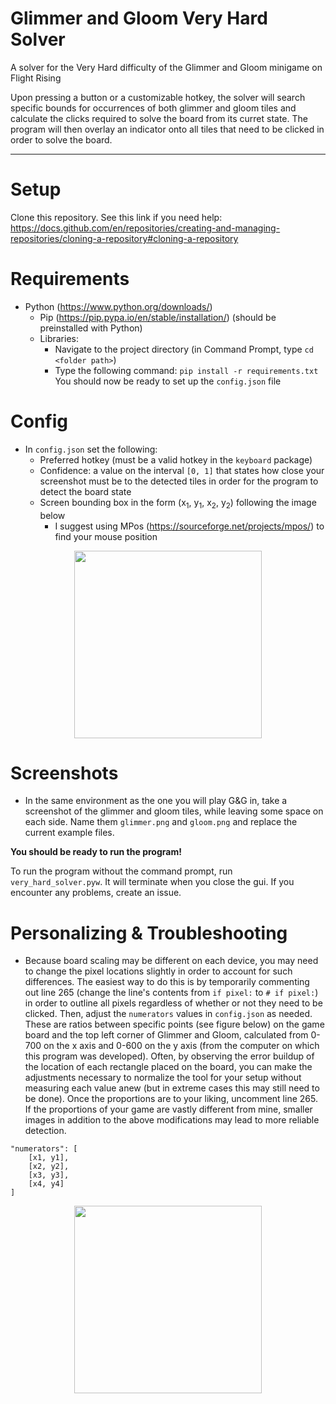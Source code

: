 # Glimmer and Gloom Very Hard Solver
A solver for the Very Hard difficulty of the Glimmer and Gloom minigame on Flight Rising

Upon pressing a button or a customizable hotkey, the solver will search specific bounds for occurrences of both glimmer and gloom tiles and calculate the clicks required to solve the board from its curret state. The program will then overlay an indicator onto all tiles that need to be clicked in order to solve the board.

---

# Setup
Clone this repository. See this link if you need help: https://docs.github.com/en/repositories/creating-and-managing-repositories/cloning-a-repository#cloning-a-repository

# Requirements
- Python (https://www.python.org/downloads/)
    - Pip (https://pip.pypa.io/en/stable/installation/) (should be preinstalled with Python)
    - Libraries:
        - Navigate to the project directory (in Command Prompt, type `cd <folder path>`)
        - Type the following command: `pip install -r requirements.txt`
You should now be ready to set up the `config.json` file

# Config
- In `config.json` set the following:
    - Preferred hotkey (must be a valid hotkey in the `keyboard` package)
    - Confidence: a value on the interval `[0, 1]` that states how close your screenshot must be to the detected tiles in order for the program to detect the board state
    - Screen bounding box in the form (x<sub>1</sub>, y<sub>1</sub>, x<sub>2</sub>, y<sub>2</sub>) following the image below
        - I suggest using MPos (https://sourceforge.net/projects/mpos/) to find your mouse position
<p align="center"><img height="300" src="https://i.imgur.com/Ypx7hfc.png"></p>

# Screenshots
- In the same environment as the one you will play G&G in, take a screenshot of the glimmer and gloom tiles, while leaving some space on each side. Name them `glimmer.png` and `gloom.png` and replace the current example files.

**You should be ready to run the program!**

To run the program without the command prompt, run `very_hard_solver.pyw`. It will terminate when you close the gui.
If you encounter any problems, create an issue.

# Personalizing & Troubleshooting
- Because board scaling may be different on each device, you may need to change the pixel locations slightly in order to account for such differences. The easiest way to do this is by temporarily commenting out line 265 (change the line's contents from `if pixel:` to `# if pixel:`) in order to outline all pixels regardless of whether or not they need to be clicked. Then, adjust the `numerators` values in `config.json` as needed. These are ratios between specific points (see figure below) on the game board and the top left corner of Glimmer and Gloom, calculated from 0-700 on the x axis and 0-600 on the y axis (from the computer on which this program was developed). Often, by observing the error buildup of the location of each rectangle placed on the board, you can make the adjustments necessary to normalize the tool for your setup without measuring each value anew (but in extreme cases this may still need to be done). Once the proportions are to your liking, uncomment line 265.  If the proportions of your game are vastly different from mine, smaller images in addition to the above modifications may lead to more reliable detection.
```
"numerators": [
    [x1, y1],
    [x2, y2],
    [x3, y3],
    [x4, y4]
]
```
<p align="center"><img height="300" src="https://i.imgur.com/JdhLUYu.png"></p>